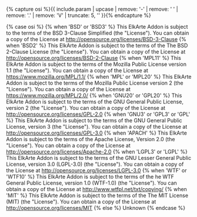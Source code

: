 {% capture osi %}{{ include.param | upcase | remove: '-' | remove: ' ' | remove: '.' | remove: 'V' | truncate: 5, '' }}{% endcapture %}

{% case osi %}
	{% when 'BSD' or 'BSD3' %}
This ElkArte Addon is subject to the terms of the BSD 3-Clause Simplified (the "License"). You can obtain a copy of the License at http://opensource.org/licenses/BSD-3-Clause
	{% when 'BSD2' %}
This ElkArte Addon is subject to the terms of the The BSD 2-Clause License (the "License"). You can obtain a copy of the License at http://opensource.org/licenses/BSD-2-Clause
	{% when 'MPL11' %}
This ElkArte Addon is subject to the terms of the Mozilla Public License version 1.1 (the "License"). You can obtain a copy of the License at https://www.mozilla.org/MPL/1.1/
	{% when 'MPL' or 'MPL20' %}
This ElkArte Addon is subject to the terms of the Mozilla Public License version 2 (the "License"). You can obtain a copy of the License at https://www.mozilla.org/MPL/2.0/
	{% when 'GNU20' or 'GPL20' %}
This ElkArte Addon is subject to the terms of the GNU General Public License, version 2 (the "License"). You can obtain a copy of the License at http://opensource.org/licenses/GPL-2.0
	{% when 'GNU3' or 'GPL3' or 'GPL' %}
This ElkArte Addon is subject to the terms of the GNU General Public License, version 3 (the "License"). You can obtain a copy of the License at http://opensource.org/licenses/GPL-3.0
	{% when 'APACH' %}
This ElkArte Addon is subject to the terms of the Apache License, Version 2.0 (the "License"). You can obtain a copy of the License at http://opensource.org/licenses/Apache-2.0
	{% when 'LGPL3' or 'LGPL' %}
This ElkArte Addon is subject to the terms of the GNU Lesser General Public License, version 3.0 (LGPL-3.0) (the "License"). You can obtain a copy of the License at http://opensource.org/licenses/LGPL-3.0
	{% when 'WTF' or 'WTF10' %}
This ElkArte Addon is subject to the terms of the he WTF General Public License, version 1.0 (WTF-1.0) (the "License"). You can obtain a copy of the License at http://www.wtfpl.net/txt/copying/
	{% when 'MIT' %}
This ElkArte Addon is subject to the terms of the The MIT License (MIT)  (the "License"). You can obtain a copy of the License at http://opensource.org/licenses/MIT
	{% else %}
Unknown
{% endcase %}